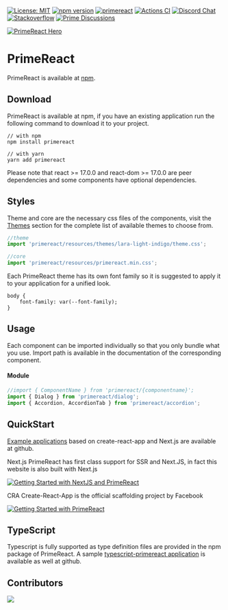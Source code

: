 [![License: MIT](https://img.shields.io/badge/License-MIT-yellow.svg)](https://opensource.org/licenses/MIT)
[![npm version](https://badge.fury.io/js/primereact.svg)](https://badge.fury.io/js/primereact)
[![primereact](https://snyk.io/advisor/npm-package/primereact/badge.svg)](https://snyk.io/advisor/npm-package/primereact)
[![Actions CI](https://github.com/primefaces/primereact/workflows/NodeJS%20CI/badge.svg)](https://github.com/primefaces/primereact/actions/workflows/node.js.yml)
[![Discord Chat](https://img.shields.io/discord/557940238991753223.svg?color=7289da&label=chat&logo=discord)](https://discord.gg/gzKFYnpmCY)
[![Stackoverflow](https://img.shields.io/badge/StackOverflow-primereact-chocolate.svg)](https://stackoverflow.com/questions/tagged/primereact)
[![Prime Discussions](https://img.shields.io/github/discussions-search?query=org%3Aprimefaces&logo=github&label=Prime%20Discussions&link=https%3A%2F%2Fgithub.com%2Forgs%2Fprimefaces%2Fdiscussions)](https://github.com/orgs/primefaces/discussions)

[![PrimeReact Hero](https://www.primefaces.org/wp-content/uploads/2021/12/primereact-release-7.jpeg)](https://www.primereact.org)

# PrimeReact

PrimeReact is available at [npm](https://www.npmjs.com/package/primereact).

## Download

PrimeReact is available at npm, if you have an existing application run the following command to download it to your project.

```
// with npm
npm install primereact

// with yarn
yarn add primereact
```

Please note that react >= 17.0.0 and react-dom >= 17.0.0 are peer dependencies and some components have optional dependencies.

## Styles

Theme and core are the necessary css files of the components, visit the [Themes](https://primereact.org/theming) section for the complete list of available themes to choose from.

```javascript
//theme
import 'primereact/resources/themes/lara-light-indigo/theme.css';

//core
import 'primereact/resources/primereact.min.css';
```

Each PrimeReact theme has its own font family so it is suggested to apply it to your application for a unified look.

```
body {
    font-family: var(--font-family);
}
```

## Usage

Each component can be imported individually so that you only bundle what you use. Import path is available in the documentation of the corresponding component.

#### Module

```javascript
//import { ComponentName } from 'primereact/{componentname}';
import { Dialog } from 'primereact/dialog';
import { Accordion, AccordionTab } from 'primereact/accordion';
```

## QuickStart

[Example applications](https://github.com/primefaces/primereact-examples) based on create-react-app and Next.js are available at github.

Next.js
PrimeReact has first class support for SSR and Next.JS, in fact this website is also built with Next.js

[![Getting Started with NextJS and PrimeReact](http://img.youtube.com/vi/OrRffCobuts/0.jpg)](http://www.youtube.com/watch?v=OrRffCobuts 'Getting Started with NextJS and PrimeReact')

CRA
Create-React-App is the official scaffolding project by Facebook

[![Getting Started with PrimeReact](http://img.youtube.com/vi/Prz3phy2bHY/0.jpg)](http://www.youtube.com/watch?v=Prz3phy2bHY 'Getting Started with PrimeReact')

## TypeScript

Typescript is fully supported as type definition files are provided in the npm package of PrimeReact. A sample [typescript-primereact application](https://github.com/primefaces/primereact-examples/tree/main/cra-basic-ts) is available as well at github.

## Contributors

<a href="https://github.com/primefaces/primereact/graphs/contributors">
  <img src="https://contrib.rocks/image?repo=primefaces/primereact" />
</a>

